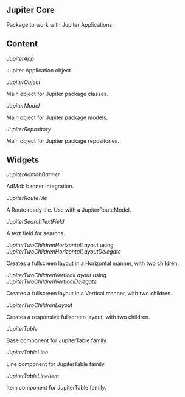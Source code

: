 ## Jupiter Core

Package to work with Jupiter Applications.

## Content

*JupiterApp*

Jupiter Application object.

*JupiterObject*

Main object for Jupiter package classes.


*JupiterModel*

Main object for Jupiter package models.


*JupiterRepository*

Main object for Jupiter package repositories.


## Widgets

*JupiterAdmobBanner*

AdMob banner integration.


*JupiterRouteTile*

A Route ready tile. Use with a JupiterRouteModel.


*JupiterSearchTextField*

A text field for searchs.


*JupiterTwoChildrenHorizontalLayout* using *JupiterTwoChildrenHorizontalLayoutDelegate*

Creates a fullscreen layout in a Horizontal manner, with two children.


*JupiterTwoChildrenVerticalLayout* using *JupiterTwoChildrenVerticalDelegate*

Creates a fullscreen layout in a Vertical manner, with two children.


*JupiterTwoChildrenLayout*

Creates a responsive fullscreen layout, with two children.


*JupiterTable*

Base component for JupiterTable family.


*JupiterTableLine*

Line component for JupiterTable family.


*JupiterTableLineItem*

Item component for JupiterTable family.
